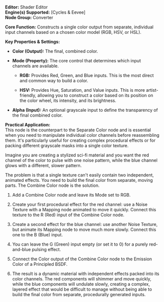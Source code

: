 **Editor:** Shader Editor  
**Engine(s) Supported:** [Cycles & Eevee]  
**Node Group:** Converter

**Core Function:** Constructs a single color output from separate, individual input channels based on a chosen color model (RGB, HSV, or HSL).

**Key Properties & Settings:**

- **Color (Output):** The final, combined color.
    
- **Mode (Property):** The core control that determines which input channels are available.
    
    - **RGB:** Provides Red, Green, and Blue inputs. This is the most direct and common way to build a color.
        
    - **HSV:** Provides Hue, Saturation, and Value inputs. This is more artist-friendly, allowing you to construct a color based on its position on the color wheel, its intensity, and its brightness.
        
- **Alpha (Input):** An optional grayscale input to define the transparency of the final combined color.
    

**Practical Application:**  
This node is the counterpart to the Separate Color node and is essential when you need to manipulate individual color channels before reassembling them. It's particularly useful for creating complex procedural effects or for packing different grayscale masks into a single color texture.

Imagine you are creating a stylized sci-fi material and you want the red channel of the color to pulse with one noise pattern, while the blue channel glows with a different, slower pattern.

The problem is that a single texture can't easily contain two independent, animated effects. You need to build the final color from separate, moving parts. The Combine Color node is the solution.

1. Add a Combine Color node and leave its Mode set to RGB.
    
2. Create your first procedural effect for the red channel: use a Noise Texture with a Mapping node animated to move it quickly. Connect this texture to the R (Red) input of the Combine Color node.
    
3. Create a second effect for the blue channel: use another Noise Texture, but animate its Mapping node to move much more slowly. Connect this one to the B (Blue) input.
    
4. You can leave the G (Green) input empty (or set it to 0) for a purely red-and-blue pulsing effect.
    
5. Connect the Color output of the Combine Color node to the Emission Color of a Principled BSDF.
    
6. The result is a dynamic material with independent effects packed into its color channels. The red components will shimmer and move quickly, while the blue components will undulate slowly, creating a complex, layered effect that would be difficult to manage without being able to build the final color from separate, procedurally generated inputs.